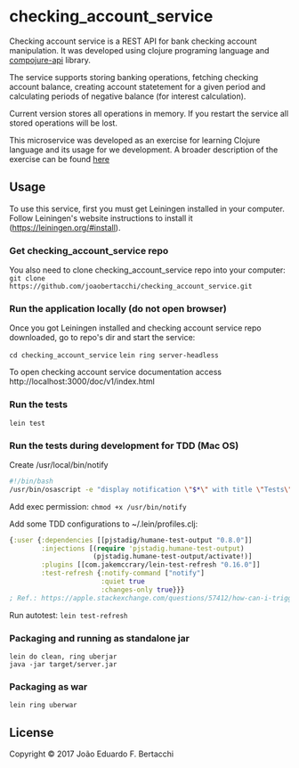 # checking_account_service

Checking account service is a REST API for bank checking account manipulation. It was developed using clojure
programing language and [compojure-api](https://github.com/metosin/compojure-api) library.

The service supports storing banking operations, fetching checking account balance, creating account statetement
for a given period and calculating periods of negative balance (for interest calculation).

Current version stores all operations in memory. If you restart the service all stored operations will be lost.

This microservice was developed as an exercise for learning Clojure language and its usage for we development.
A broader description of the exercise can be found
[here](https://github.com/joaobertacchi/checking_account_service/blob/master/exercise.txt)

## Usage

To use this service, first you must get Leiningen installed in your computer. Follow Leiningen's website
instructions to install it (https://leiningen.org/#install).

### Get checking_account_service repo ###

You also need to clone checking_account_service repo into your computer:
`git clone https://github.com/joaobertacchi/checking_account_service.git`

### Run the application locally (do not open browser)

Once you got Leiningen installed and checking account service repo downloaded, go to repo's dir and start the
service:

`cd checking_account_service`
`lein ring server-headless`

To open checking account service documentation access http://localhost:3000/doc/v1/index.html

### Run the tests

`lein test`

### Run the tests during development for TDD (Mac OS)
Create /usr/local/bin/notify
```bash
#!/bin/bash
/usr/bin/osascript -e "display notification \"$*\" with title \"Tests\""
```

Add exec permission:
`chmod +x /usr/bin/notify`

Add some TDD configurations to ~/.lein/profiles.clj:
```clojure
{:user {:dependencies [[pjstadig/humane-test-output "0.8.0"]]
        :injections [(require 'pjstadig.humane-test-output)
                     (pjstadig.humane-test-output/activate!)]
        :plugins [[com.jakemccrary/lein-test-refresh "0.16.0"]]
        :test-refresh {:notify-command ["notify"]
                       :quiet true
                       :changes-only true}}}
; Ref.: https://apple.stackexchange.com/questions/57412/how-can-i-trigger-a-notification-center-notification-from-an-applescript-or-shel
````

Run autotest:
`lein test-refresh`

### Packaging and running as standalone jar

```
lein do clean, ring uberjar
java -jar target/server.jar
```

### Packaging as war

`lein ring uberwar`

## License

Copyright © 2017 João Eduardo F. Bertacchi
